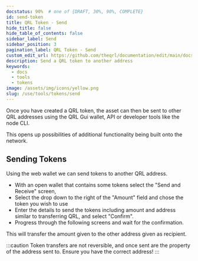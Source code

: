 ```yaml
---
docstatus: 90%  # one of {DRAFT, 30%, 90%, COMPLETE}
id: send-token
title: QRL Token - Send
hide_title: false
hide_table_of_contents: false
sidebar_label: Send
sidebar_position: 3
pagination_label: QRL Token - Send
custom_edit_url: https://github.com/theqrl/documentation/edit/main/docs/Use/Tools/tokens/send-token.md
description: Send a QRL token to another address
keywords:
  - docs
  - tools
  - tokens
image: /assets/img/icons/yellow.png
slug: /use/tools/tokens/send
---
```


Once you have created a QRL token, the asset can then be sent to other QRL addresses using the QRL Gui wallet, API or developer tools like the node CLI.

This opens up possibilities of additional functionality being built onto the network.


## Sending Tokens

Using the web wallet we can send tokens to another QRL address. 

- With an open wallet that contains some tokens select the "Send and Receive" screen, 
- Select the drop down to the right of the "Amount" field and chose the token you wish to use
- Enter the details to send the tokens including amount and address similar to transferring QRL, and select "Confirm". 
- Progress through the following screens and wait for the confirmation.

This will transfer the amount given to the other address given as recipient.

:::caution
Token transfers are not reversible, and once sent are the property of the address sent to. Ensure you have the correct address!
:::